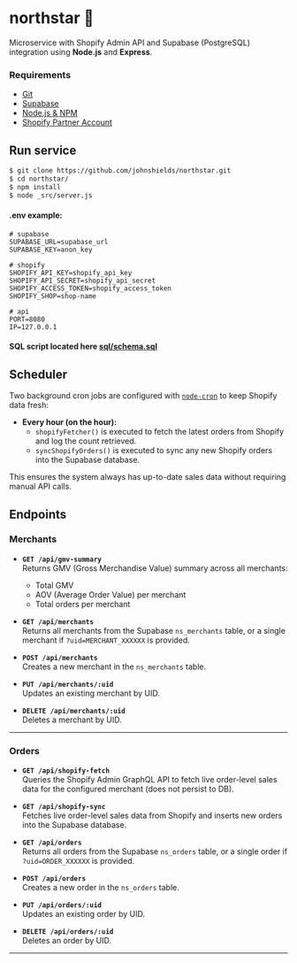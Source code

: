# northstar 🌠

Microservice with Shopify Admin API and Supabase (PostgreSQL) integration using **Node.js** and **Express**.

### Requirements

- [Git](https://git-scm.com/downloads)
- [Supabase](https://supabase.com/)
- [Node.js & NPM](https://nodejs.org/)
- [Shopify Partner Account](https://partners.shopify.com/)

## Run service

```bash
$ git clone https://github.com/johnshields/northstar.git
$ cd northstar/
$ npm install
$ node _src/server.js
```

#### .env example:

```dotenv
# supabase
SUPABASE_URL=supabase_url
SUPABASE_KEY=anon_key

# shopify
SHOPIFY_API_KEY=shopify_api_key
SHOPIFY_API_SECRET=shopify_api_secret
SHOPIFY_ACCESS_TOKEN=shopify_access_token
SHOPIFY_SHOP=shop-name

# api
PORT=8080
IP=127.0.0.1
```

#### SQL script located here [sql/schema.sql](sql/schema.sql)

## Scheduler
Two background cron jobs are configured with [`node-cron`](https://www.npmjs.com/package/node-cron) to keep Shopify data fresh:

- **Every hour (on the hour):**
    - `shopifyFetcher()` is executed to fetch the latest orders from Shopify and log the count retrieved.
    - `syncShopifyOrders()` is executed to sync any new Shopify orders into the Supabase database.

This ensures the system always has up-to-date sales data without requiring manual API calls.

## Endpoints

### Merchants
- **`GET /api/gmv-summary`**  
  Returns GMV (Gross Merchandise Value) summary across all merchants:
    - Total GMV
    - AOV (Average Order Value) per merchant
    - Total orders per merchant

- **`GET /api/merchants`**  
  Returns all merchants from the Supabase `ns_merchants` table, or a single merchant if `?uid=MERCHANT_XXXXXX` is provided.

- **`POST /api/merchants`**  
  Creates a new merchant in the `ns_merchants` table.

- **`PUT /api/merchants/:uid`**  
  Updates an existing merchant by UID.

- **`DELETE /api/merchants/:uid`**  
  Deletes a merchant by UID.
---

### Orders
- **`GET /api/shopify-fetch`**  
  Queries the Shopify Admin GraphQL API to fetch live order-level sales data for the configured merchant (does not persist to DB).

- **`GET /api/shopify-sync`**  
  Fetches live order-level sales data from Shopify and inserts new orders into the Supabase database.

- **`GET /api/orders`**  
  Returns all orders from the Supabase `ns_orders` table, or a single order if `?uid=ORDER_XXXXXX` is provided.

- **`POST /api/orders`**  
  Creates a new order in the `ns_orders` table.

- **`PUT /api/orders/:uid`**  
  Updates an existing order by UID.

- **`DELETE /api/orders/:uid`**  
  Deletes an order by UID.
***
